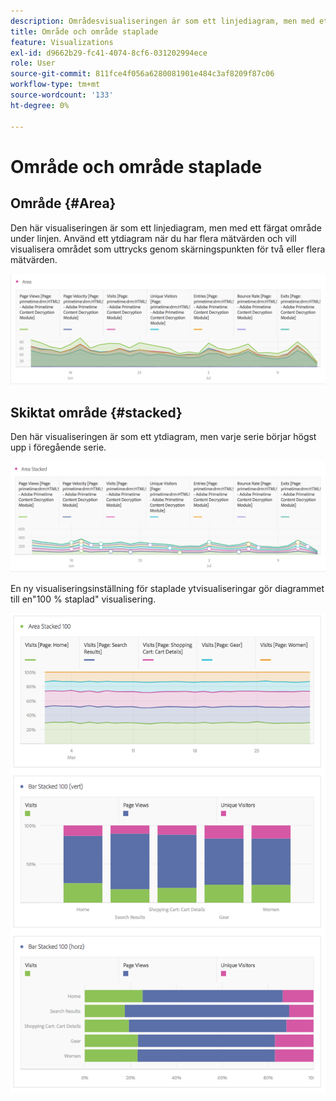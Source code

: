 ```yaml
---
description: Områdesvisualiseringen är som ett linjediagram, men med ett färgat område under linjen.
title: Område och område staplade
feature: Visualizations
exl-id: d9662b29-fc41-4074-8cf6-031202994ece
role: User
source-git-commit: 811fce4f056a6280081901e484c3af8209f87c06
workflow-type: tm+mt
source-wordcount: '133'
ht-degree: 0%

---
```


# Område och område staplade

## Område {#Area}

Den här visualiseringen är som ett linjediagram, men med ett färgat område under linjen. Använd ett ytdiagram när du har flera mätvärden och vill visualisera området som uttrycks genom skärningspunkten för två eller flera mätvärden.

![Områdesvisualisering med flera mätvärden, inklusive sidvisningar, besök, unika besökare och avhoppsfrekvens.](assets/area.png)

## Skiktat område {#stacked}

Den här visualiseringen är som ett ytdiagram, men varje serie börjar högst upp i föregående serie.

![Område staplat med varje serie högst upp i föregående serie.](assets/area-stacked.png)

En ny visualiseringsinställning för staplade ytvisualiseringar gör diagrammet till en&quot;100 % staplad&quot; visualisering.

![Område staplat med en 100 % staplad visualisering.](assets/areastacked100.png)
